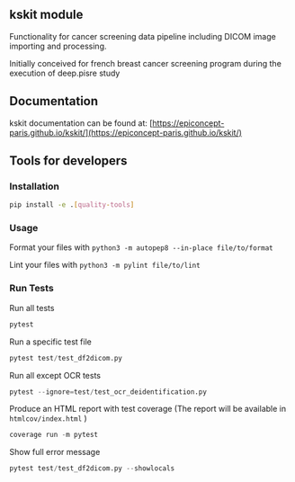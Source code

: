 ## kskit module

Functionality for cancer screening data pipeline including DICOM image importing and processing.

Initially conceived for french breast cancer screening program during the execution of deep.pisre study

## Documentation

kskit documentation can be found at: [https://epiconcept-paris.github.io/kskit/](https://epiconcept-paris.github.io/kskit/)

## Tools for developers

### Installation

```bash
pip install -e .[quality-tools]
```

### Usage

Format your files with `python3 -m autopep8 --in-place file/to/format`

Lint your files with `python3 -m pylint file/to/lint`


### Run Tests

Run all tests
```py
pytest
```

Run a specific test file
```py
pytest test/test_df2dicom.py
```

Run all except OCR tests
```py
pytest --ignore=test/test_ocr_deidentification.py
```

Produce an HTML report with test coverage
(The report will be available in `htmlcov/index.html` )
```py
coverage run -m pytest
```

Show full error message
```py
pytest test/test_df2dicom.py --showlocals
```
